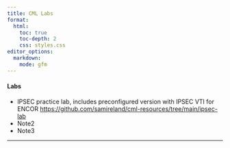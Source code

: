 ```yaml
---
title: CML Labs
format:
  html:
    toc: true
    toc-depth: 2
    css: styles.css
editor_options:
  markdown:
    mode: gfm
---
```


#### Labs

- IPSEC practice lab, includes preconfigured version with IPSEC VTI for ENCOR
<https://github.com/samireland/cml-resources/tree/main/ipsec-lab>
- Note2
- Note3
	
---

